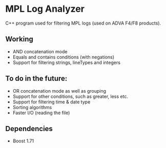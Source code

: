 # MPL Log Analyzer
C++ program used for filtering MPL logs (used on ADVA F4/F8 products).
## Working
- AND concatenation mode
- Equals and contains conditions (with negations)
- Support for filtering strings, lineTypes and integers
## To do in the future:
- OR concatenation mode as well as grouping
- Support for other conditions, such as greater, less etc.
- Support for filtering time & date type
- Sorting algorithms
- Faster I/O (reading the file)
## Dependencies
- Boost 1.71
